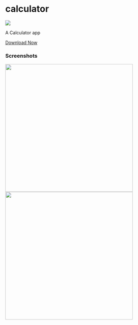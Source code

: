 # calculator
![](https://img.shields.io/static/v1?style=for-the-badge&label=POWERED%20BY&message=FLUTTER&color=02569B&logo=FLUTTER)

A Calculator app<br>


[Download Now](https://github.com/tanaysarkar0408/calculator/releases)

### Screenshots
 <img src="https://imgur.com/GXlIQcE.png" width="400">     <img src="https://imgur.com/uqycBy0.png" width="400">
